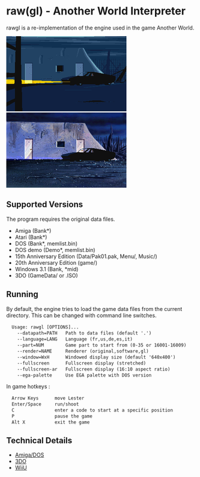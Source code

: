 
# raw(gl) - Another World Interpreter

rawgl is a re-implementation of the engine used in the game Another World.

![Screenshot Intro Amiga](docs/screenshot-intro-amiga.png) ![Screenshot Intro 3DO](docs/screenshot-intro-3do.png)

## Supported Versions

The program requires the original data files.

- Amiga (Bank*)
- Atari (Bank*)
- DOS (Bank*, memlist.bin)
- DOS demo (Demo*, memlist.bin)
- 15th Anniversary Edition (Data/Pak01.pak, Menu/, Music/)
- 20th Anniversary Edition (game/)
- Windows 3.1 (Bank, *mid)
- 3DO (GameData/ or .ISO)

## Running

By default, the engine tries to load the game data files from the current
directory. This can be changed with command line switches.

```
  Usage: rawgl [OPTIONS]...
    --datapath=PATH   Path to data files (default '.')
    --language=LANG   Language (fr,us,de,es,it)
    --part=NUM        Game part to start from (0-35 or 16001-16009)
    --render=NAME     Renderer (original,software,gl)
    --window=WxH      Windowed display size (default '640x400')
    --fullscreen      Fullscreen display (stretched)
    --fullscreen-ar   Fullscreen display (16:10 aspect ratio)
    --ega-palette     Use EGA palette with DOS version
```

In game hotkeys :

```
  Arrow Keys      move Lester
  Enter/Space     run/shoot
  C               enter a code to start at a specific position
  P               pause the game
  Alt X           exit the game
```

## Technical Details

- [Amiga/DOS](docs/Amiga_DOS.md)
- [3DO](docs/3DO.md)
- [WiiU](docs/WiiU.md)
